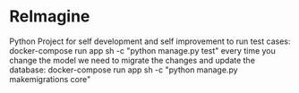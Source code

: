 # ReImagine
Python Project for self development and self improvement
to run test cases:
    docker-compose run app sh -c "python manage.py test"
every time you change the model we need to migrate the changes and update the database:
    docker-compose run app sh -c "python manage.py makemigrations core"